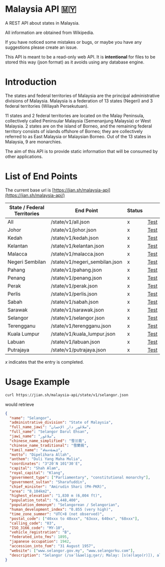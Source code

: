 # Malaysia API 🇲🇾

A REST API about states in Malaysia.

All information are obtained from Wikipedia.

If you have noticed some mistakes or bugs, or maybe you have any suggestions please create an issue.

This API is meant to be a read-only web API. It is **intentional** for files to be stored this way (json format) as it avoids using any database engine.

# Introduction

The states and federal territories of Malaysia are the principal administrative divisions of Malaysia. Malaysia is a federation of 13 states (Negeri) and 3 federal territories (Wilayah Persekutuan).

11 states and 2 federal territories are located on the Malay Peninsula, collectively called Peninsular Malaysia (Semenanjung Malaysia) or West Malaysia. 2 states are on the island of Borneo, and the remaining federal territory consists of islands offshore of Borneo; they are collectively referred to as East Malaysia or Malaysian Borneo. Out of the 13 states in Malaysia, 9 are monarchies.

The aim of this API is to provide static information that will be consumed by other applications.

# List of End Points
The current base url is [https://jian.sh/malaysia-api](https://jian.sh/malaysia-api/)

| State / Federal Territories | End Point                      | Status |                                                                        |
| --------------------------- | ------------------------------ | ------ | ---------------------------------------------------------------------- |
| All                         | /state/v1/all.json             | x      | [Test](https://jian.sh/malaysia-api/state/v1/all.json)             |
| Johor                       | /state/v1/johor.json           | x      | [Test](https://jian.sh/malaysia-api/state/v1/johor.json)           |
| Kedah                       | /state/v1/kedah.json           | x      | [Test](https://jian.sh/malaysia-api/state/v1/kedah.json)           |
| Kelantan                    | /state/v1/kelantan.json        | x      | [Test](https://jian.sh/malaysia-api/state/v1/kelantan.json)        |
| Malacca                     | /state/v1/malacca.json         | x      | [Test](https://jian.sh/malaysia-api/state/v1/malacca.json)         |
| Negeri Sembilan             | /state/v1/negeri_sembilan.json | x      | [Test](https://jian.sh/malaysia-api/state/v1/negeri_sembilan.json) |
| Pahang                      | /state/v1/pahang.json          | x      | [Test](https://jian.sh/malaysia-api/state/v1/pahang.json)          |
| Penang                      | /state/v1/penang.json          | x      | [Test](https://jian.sh/malaysia-api/state/v1/penang.json)          |
| Perak                       | /state/v1/perak.json           | x      | [Test](https://jian.sh/malaysia-api/state/v1/perak.json)           |
| Perlis                      | /state/v1/perlis.json          | x      | [Test](https://jian.sh/malaysia-api/state/v1/perlis.json)          |
| Sabah                       | /state/v1/sabah.json           | x      | [Test](https://jian.sh/malaysia-api/state/v1/sabah.json)           |
| Sarawak                     | /state/v1/sarawak.json         | x      | [Test](https://jian.sh/malaysia-api/state/v1/sarawak.json)         |
| Selangor                    | /state/v1/selangor.json        | x      | [Test](https://jian.sh/malaysia-api/state/v1/selangor.json)        |
| Terengganu                  | /state/v1/terengganu.json      | x      | [Test](https://jian.sh/malaysia-api/state/v1/kelantan.json)        |
| Kuala Lumpur                | /state/v1/kuala_lumpur.json    | x      | [Test](https://jian.sh/malaysia-api/state/v1/kuala_lumpur.json)    |
| Labuan                      | /state/v1/labuan.json          | x      | [Test](https://jian.sh/malaysia-api/state/v1/labuan.json)          |
| Putrajaya                   | /state/v1/putrajaya.json       | x      | [Test](https://jian.sh/malaysia-api/state/v1/putrajaya.json)       |

_x_ indicates that the entry is completed.

# Usage Example

```bash
curl https://jian.sh/malaysia-api/state/v1/selangor.json
```

would retrieve

```json
{
  "name": "Selangor",
  "administrative_division": "State of Malaysia",
  "full_name_jawi": "سلاڠور دار الإحسان",
  "full_name": "Selangor Darul Ehsan",
  "jawi_name": "سلاڠور",
  "chinese_name_simplified": "雪兰莪",
  "chinese_name_traditional": "雪蘭莪",
  "tamil_name": "சிலாங்கூர்",
  "motto": "Dipelihara Allah",
  "anthem": "Duli Yang Maha Mulia",
  "coordinates": "3°20′N 101°30′E",
  "capital": "Shah Alam",
  "royal_capital": "Klang",
  "government_type": ["Parliamentary", "constitutional monarchy"],
  "government_sultan": "Sharafuddin",
  "chief_minister": "Amirudin Shari (PH-PKR)",
  "area": "8.104km2",
  "highest_elevation": "1,830 m (6,004 ft)",
  "population_total": "6,448,400",
  "population_demonym": "Selangorean / Selangorian",
  "human_development_index": "0.855 (very high)",
  "time_zone_summer": "UTC+8 (not observed)",
  "postal_code": ["40xxx to 48xxx", "63xxx, 640xx", "68xxx"],
  "calling_code": "03",
  "ISO_3166_code": "MY-10",
  "vehicle_registration": "B",
  "federated_into_fms": 1895,
  "japanese occupation": 1942,
  "accession_into_fom": "31 August 1957",
  "website": ["www.selangor.gov.my", "www.selangorku.com"],
  "description": "Selangor (/səˈl&aelig;ŋər/; Malay: [s(ə)laŋo(r)]), also known by its Arabic honorific Darul Ehsan, or &quot;Abode of Sincerity&quot;, is one of the 13 states of Malaysia. It is on the west coast of Peninsular Malaysia and is bordered by Perak to the north, Pahang to the east, Negeri Sembilan to the south and the Strait of Malacca to the west. Selangor surrounds the federal territories of Kuala Lumpur and Putrajaya, both of which were previously part of it. The state capital of Selangor is Shah Alam and its royal capital is Klang. Petaling Jaya and Subang Jaya received city status in 2006 and 2019, respectively. Selangor is one of four Malaysian states that contain more than one city with official city status; the others are Sarawak, Johor, and Penang. The state of Selangor has the largest economy in Malaysia in terms of gross domestic product (GDP), with RM 239.968 billion (roughly US$55.5 billion) in 2015, comprising 22.6% of the country's GDP. It is the most developed state in Malaysia; it has good infrastructure such as highways and transport, and has the largest population in Malaysia, a high standard of living and the lowest poverty rate in the country."
}
```
